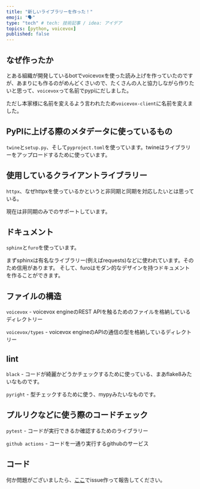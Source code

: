```yaml
---
title: "新しいライブラリーを作った！"
emoji: "🗣️"
type: "tech" # tech: 技術記事 / idea: アイデア
topics: [python, voicevox]
published: false
---
```


## なぜ作ったか
とある組織が開発しているbotでvoicevoxを使った読み上げを作っていたのですが、あまりにも作るのがめんどくさいので、たくさんの人と協力しながら作りたいと思って、`voicevox`って名前でpypiにだしました。

ただし本家様に名前を変えるよう言われたため`voicevox-client`に名前を変えました。

## PyPIに上げる際のメタデータに使っているもの
`twine`と`setup.py`、そして`pyproject.toml`を使っています。twineはライブラリーをアップロードするために使っています。

## 使用しているクライアントライブラリー
`httpx`、なぜhttpxを使っているかというと非同期と同期を対応したいとは思っている。

現在は非同期のみでのサポートしています。

## ドキュメント
`sphinx`と`furo`を使っています。

まずsphinxは有名なライブラリー(例えばrequests)などに使われています。そのため信用があります。
そして、furoはモダン的なデザインを持つドキュメントを作ることができます。

## ファイルの構造
`voicevox` - voicevox engineのREST APIを触るためのファイルを格納しているディレクトリー

`voicevox/types` - voicevox engineのAPIの通信の型を格納しているディレクトリー

## lint
`black` - コードが綺麗かどうかチェックするために使っている、まあflake8みたいなものです。

`pyright` - 型チェックするために使う、mypyみたいなものです。

## プルリクなどに使う際のコードチェック
`pytest` - コードが実行できるか確認するためのライブラリー

`github actions` - コードを一通り実行するgithubのサービス

## コード
何か問題がございましたら、[ここ](https://github.com/voicevox-client/python)でissue作って報告してください。